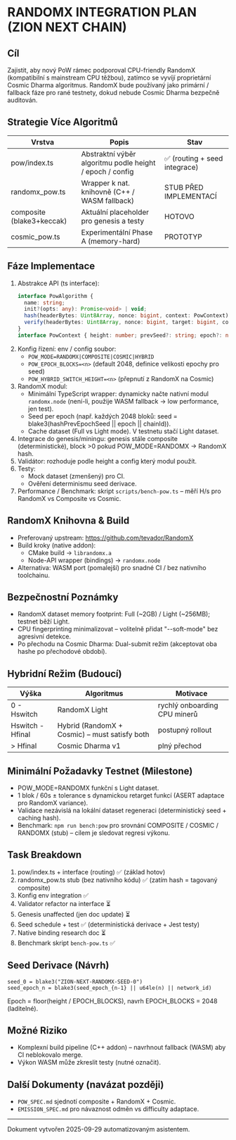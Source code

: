 # RANDOMX INTEGRATION PLAN (ZION NEXT CHAIN)

## Cíl
Zajistit, aby nový PoW rámec podporoval CPU-friendly RandomX (kompatibilní s mainstream CPU těžbou), zatímco se vyvíjí proprietární Cosmic Dharma algoritmus. RandomX bude používaný jako primární / fallback fáze pro rané testnety, dokud nebude Cosmic Dharma bezpečně auditován.

## Strategie Více Algoritmů
| Vrstva | Popis | Stav |
|--------|-------|------|
| pow/index.ts | Abstraktní výběr algoritmu podle height / epoch / config | ✅ (routing + seed integrace) |
| randomx_pow.ts | Wrapper k nat. knihovně (C++ / WASM fallback) | STUB PŘED IMPLEMENTACÍ |
| composite (blake3+keccak) | Aktuální placeholder pro genesis a testy | HOTOVO |
| cosmic_pow.ts | Experimentální Phase A (memory-hard) | PROTOTYP |

## Fáze Implementace
1. Abstrakce API (ts interface):
   ```ts
   interface PowAlgorithm {
     name: string;
     init?(opts: any): Promise<void> | void;
     hash(headerBytes: Uint8Array, nonce: bigint, context: PowContext): string;
     verify(headerBytes: Uint8Array, nonce: bigint, target: bigint, context: PowContext): boolean;
   }
   interface PowContext { height: number; prevSeed?: string; epoch?: number; }
   ```
2. Konfig řízení: env / config soubor:
   - `POW_MODE=RANDOMX|COMPOSITE|COSMIC|HYBRID`
   - `POW_EPOCH_BLOCKS=<n>` (default 2048, definice velikosti epochy pro seed)
   - `POW_HYBRID_SWITCH_HEIGHT=<n>` (přepnutí z RandomX na Cosmic)
3. RandomX modul:
   - Minimální TypeScript wrapper: dynamicky načte nativní modul `randomx.node` (není-li, použije WASM fallback → low performance, jen test).
   - Seed per epoch (např. každých 2048 bloků: seed = blake3(hashPrevEpochSeed || epoch || chainId)).
   - Cache dataset (Full vs Light mode). V testnetu stačí Light dataset.
4. Integrace do genesis/miningu: genesis stále composite (deterministické), block >0 pokud POW_MODE=RANDOMX → RandomX hash.
5. Validátor: rozhoduje podle height a config který modul použít.
6. Testy: 
   - Mock dataset (zmenšený) pro CI.
   - Ověření determinismu seed derivace.
7. Performance / Benchmark: skript `scripts/bench-pow.ts` – měří H/s pro RandomX vs Composite vs Cosmic.

## RandomX Knihovna & Build
- Preferovaný upstream: https://github.com/tevador/RandomX
- Build kroky (native addon):
  - CMake build → `librandomx.a`
  - Node-API wrapper (bindings) → `randomx.node`
- Alternativa: WASM port (pomalejší) pro snadné CI / bez nativního toolchainu.

## Bezpečnostní Poznámky
- RandomX dataset memory footprint: Full (~2GB) / Light (~256MB); testnet běží Light.
- CPU fingerprinting minimalizovat – volitelně přidat "--soft-mode" bez agresivní detekce.
- Po přechodu na Cosmic Dharma: Dual-submit režim (akceptovat oba hashe po přechodové období).

## Hybridní Režim (Budoucí)
| Výška | Algoritmus | Motivace |
|-------|------------|----------|
| 0 - Hswitch | RandomX Light | rychlý onboarding CPU minerů |
| Hswitch - Hfinal | Hybrid (RandomX + Cosmic) – must satisfy both | postupný rollout |
| > Hfinal | Cosmic Dharma v1 | plný přechod |

## Minimální Požadavky Testnet (Milestone)
- POW_MODE=RANDOMX funkční s Light dataset.
- 1 blok / 60s ± tolerance s dynamickou retarget funkcí (ASERT adaptace pro RandomX variance).
- Validace nezávislá na lokální dataset regeneraci (deterministický seed + caching hash).
- Benchmark: `npm run bench:pow` pro srovnání COMPOSITE / COSMIC / RANDOMX (stub) – cílem je sledovat regresi výkonu.

## Task Breakdown
1. pow/index.ts + interface (routing)  ✅ (základ hotov)
2. randomx_pow.ts stub (bez nativního kódu)  ✅ (zatím hash = tagovaný composite)
3. Konfig env integration  ✅
4. Validator refactor na interface  ⏳
5. Genesis unaffected (jen doc update)  ⏳
6. Seed schedule + test  ✅ (deterministická derivace + Jest testy)
7. Native binding research doc  ⏳
8. Benchmark skript `bench-pow.ts`  ✅

## Seed Derivace (Návrh)
```
seed_0 = blake3("ZION-NEXT-RANDOMX-SEED-0")
seed_epoch_n = blake3(seed_epoch_{n-1} || u64le(n) || network_id)
```
Epoch = floor(height / EPOCH_BLOCKS), navrh EPOCH_BLOCKS = 2048 (laditelné).

## Možné Riziko
- Komplexní build pipeline (C++ addon) – navrhnout fallback (WASM) aby CI neblokovalo merge.
- Výkon WASM může zkreslit testy (nutné označit). 

## Další Dokumenty (navázat později)
- `POW_SPEC.md` sjednotí composite + RandomX + Cosmic.
- `EMISSION_SPEC.md` pro návaznost odměn vs difficulty adaptace.

---
Dokument vytvořen 2025-09-29 automatizovaným asistentem.
